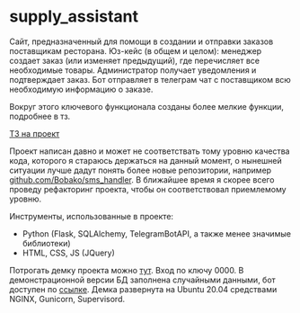 # supply_assistant

Сайт, предназначенный для помощи в создании и отправки заказов поставщикам ресторана.
Юз-кейс (в общем и целом): менеджер создает заказ (или изменяет предыдущий), где перечисляет все необходимые
товары. Администратор получает уведомления и подтверждает заказ. Бот отправляет в телеграм чат с поставщиком всю
необходимую информацию о заказе.

Вокруг этого ключевого функционала созданы более мелкие функции, подробнее в тз.

[ТЗ на проект](task.md)

Проект написан давно и может не соответствать тому уровню качества кода, которого я стараюсь держаться на данный момент, о
нынешней ситуации лучше дадут понять более новые репозитории,
например [github.com/Bobako/sms_handler](https://github.com/Bobako/sms_handler).
В ближайшее время я скорее всего проведу рефакторинг проекта, чтобы он соответствовал приемлемому уровню.

Инструменты, использованные в проекте:

- Python (Flask, SQLAlchemy, TelegramBotAPI, а также менее значимые библиотеки)
- HTML, CSS, JS (JQuery)

Потрогать демку проекта можно [тут](http://bobako.site/supply_assistant/). Вход по ключу 0000.
В демонстрационной версии БД заполнена случайными данными, бот доступен
по [ссылке](http://t.me/supply_assistant_demo_bot). Демка развернута на Ubuntu 20.04 средствами NGINX, Gunicorn,
Supervisord.